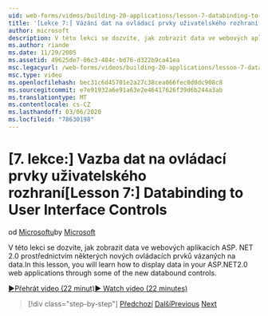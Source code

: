 ```yaml
---
uid: web-forms/videos/building-20-applications/lesson-7-databinding-to-user-interface-controls
title: '[Lekce 7:] Vázání dat na ovládací prvky uživatelského rozhraní | Microsoft Docs'
author: microsoft
description: V této lekci se dozvíte, jak zobrazit data ve webových aplikacích v&#160;ASP.NET 2,0 pomocí některých nových ovládacích prvků vázaných na data.
ms.author: riande
ms.date: 11/29/2005
ms.assetid: 49625de7-06c3-484c-bd76-d322b9ca41ea
msc.legacyurl: /web-forms/videos/building-20-applications/lesson-7-databinding-to-user-interface-controls
msc.type: video
ms.openlocfilehash: bec31c6d45701e2a27c38cea066fec0d0dc908c8
ms.sourcegitcommit: e7e91932a6e91a63e2e46417626f39d6b244a3ab
ms.translationtype: MT
ms.contentlocale: cs-CZ
ms.lasthandoff: 03/06/2020
ms.locfileid: "78630198"
---
```

# <a name="lesson-7-databinding-to-user-interface-controls"></a><span data-ttu-id="8d814-103">[7. lekce:] Vazba dat na ovládací prvky uživatelského rozhraní</span><span class="sxs-lookup"><span data-stu-id="8d814-103">[Lesson 7:] Databinding to User Interface Controls</span></span>

<span data-ttu-id="8d814-104">od [Microsoftu](https://github.com/microsoft)</span><span class="sxs-lookup"><span data-stu-id="8d814-104">by [Microsoft](https://github.com/microsoft)</span></span>

<span data-ttu-id="8d814-105">V této lekci se dozvíte, jak zobrazit data ve webových aplikacích ASP. NET 2.0 prostřednictvím některých nových ovládacích prvků vázaných na data.</span><span class="sxs-lookup"><span data-stu-id="8d814-105">In this lesson, you will learn how to display data in your ASP.NET2.0 web applications through some of the new databound controls.</span></span>

[<span data-ttu-id="8d814-106">&#9654;Přehrát video (22 minut)</span><span class="sxs-lookup"><span data-stu-id="8d814-106">&#9654; Watch video (22 minutes)</span></span>](https://channel9.msdn.com/Blogs/ASP-NET-Site-Videos/lesson-7-databinding-to-user-interface-controls)

> [!div class="step-by-step"]
> <span data-ttu-id="8d814-107">[Předchozí](lesson-6-working-with-stylesheets-and-master-pages.md)
> [Další](lesson-8-working-with-the-gridview-and-formview.md)</span><span class="sxs-lookup"><span data-stu-id="8d814-107">[Previous](lesson-6-working-with-stylesheets-and-master-pages.md)
[Next](lesson-8-working-with-the-gridview-and-formview.md)</span></span>
